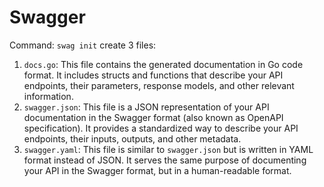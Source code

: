 # Swagger 

Command: ``swag init`` create 3 files: 
1. `docs.go`: This file contains the generated documentation in Go code format. It includes structs and functions that describe your API endpoints, their parameters, response models, and other relevant information.
2. `swagger.json`: This file is a JSON representation of your API documentation in the Swagger format (also known as OpenAPI specification). It provides a standardized way to describe your API endpoints, their inputs, outputs, and other metadata.
3. `swagger.yaml`: This file is similar to `swagger.json` but is written in YAML format instead of JSON. It serves the same purpose of documenting your API in the Swagger format, but in a human-readable format.